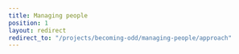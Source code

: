 ```yaml
---
title: Managing people
position: 1
layout: redirect
redirect_to: "/projects/becoming-odd/managing-people/approach"
---
```

